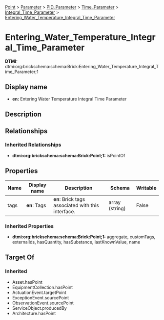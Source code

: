 [Point](../../../../Point.md) > [Parameter](../../../Parameter.md) > [PID_Parameter](../../PID_Parameter.md) > [Time_Parameter](../Time_Parameter.md) > [Integral_Time_Parameter](Integral_Time_Parameter.md) > [Entering_Water_Temperature_Integral_Time_Parameter](.)
# Entering_Water_Temperature_Integral_Time_Parameter
**DTMI:** dtmi:org:brickschema:schema:Brick:Entering_Water_Temperature_Integral_Time_Parameter;1
## Display name
- **en:** Entering Water Temperature Integral Time Parameter
## Description
## Relationships
### Inherited Relationships
* **dtmi:org:brickschema:schema:Brick:Point;1:** isPointOf
## Properties
|Name|Display name|Description|Schema|Writable|
|-|-|-|-|-|
|tags|**en**: Tags|**en**: Brick tags associated with this interface.|array (string)|False|
### Inherited Properties
* **dtmi:org:brickschema:schema:Brick:Point;1:** aggregate, customTags, externalIds, hasQuantity, hasSubstance, lastKnownValue, name
## Target Of
### Inherited
* Asset.hasPoint
* EquipmentCollection.hasPoint
* ActuationEvent.targetPoint
* ExceptionEvent.sourcePoint
* ObservationEvent.sourcePoint
* ServiceObject.producedBy
* Architecture.hasPoint
